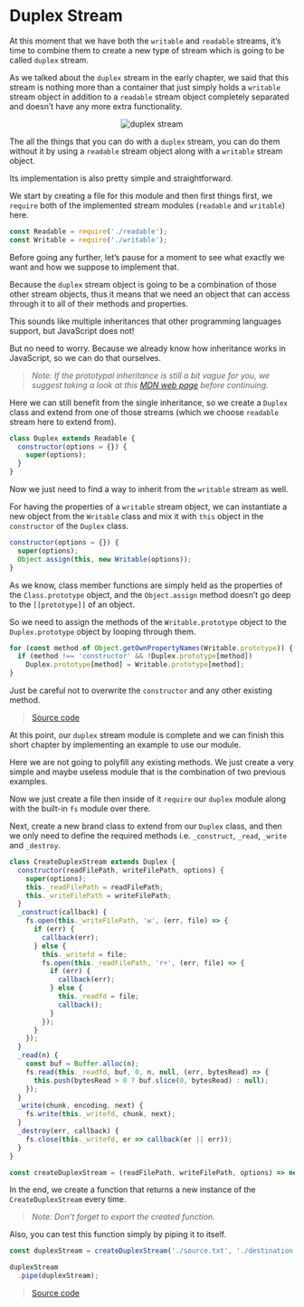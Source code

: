 # Duplex Stream

At this moment that we have both the `writable` and `readable` streams, it’s time to combine them to create a new type of stream which is going to be called `duplex` stream.

As we talked about the `duplex` stream in the early chapter, we said that this stream is nothing more than a container that just simply holds a `writable` stream object in addition to a `readable` stream object completely separated and doesn’t have any more extra functionality.

<p align="center">
  <img alt="duplex stream" src="/assets/figure-05_duplex-stream.png" />
</p>

The all the things that you can do with a `duplex` stream, you can do them without it by using a `readable` stream object along with a `writable` stream object.

Its implementation is also pretty simple and straightforward.

We start by creating a file for this module and then first things first, we `require` both of the implemented stream modules (`readable` and `writable`) here.

```javascript
const Readable = require('./readable');
const Writable = require('./writable');
```

Before going any further, let’s pause for a moment to see what exactly we want and how we suppose to implement that.

Because the `duplex` stream object is going to be a combination of those other stream objects, thus it means that we need an object that can access through it to all of their methods and properties.

This sounds like multiple inheritances that other programming languages support, but JavaScript does not!

But no need to worry. Because we already know how inheritance works in JavaScript, so we can do that ourselves.

> *Note: If the prototypal inheritance is still a bit vague for you, we suggest taking a look at this [MDN web page](https://developer.mozilla.org/en-US/docs/Web/JavaScript/Inheritance_and_the_prototype_chain) before continuing.*

Here we can still benefit from the single inheritance, so we create a `Duplex` class and extend from one of those streams (which we choose `readable` stream here to extend from).

```javascript
class Duplex extends Readable {
  constructor(options = {}) {
    super(options);
  }
}
```

Now we just need to find a way to inherit from the `writable` stream as well.

For having the properties of a `writable` stream object, we can instantiate a new object from the `Writable` class and mix it with `this` object in the `constructor` of the `Duplex` class.

```javascript
constructor(options = {}) {
  super(options);
  Object.assign(this, new Writable(options));
}
```

As we know, class member functions are simply held as the properties of the `Class.prototype` object, and the `Object.assign` method doesn’t go deep to the `[[prototype]]` of an object.

So we need to assign the methods of the `Writable.prototype` object to the `Duplex.prototype` object by looping through them.

```javascript
for (const method of Object.getOwnPropertyNames(Writable.prototype)) {
  if (method !== 'constructor' && !Duplex.prototype[method])
    Duplex.prototype[method] = Writable.prototype[method];
}
```

Just be careful not to overwrite the `constructor` and any other existing method.

> [Source code](https://github.com/Babak-Gholamzadeh/stream-module/tree/a88874e6784ffe386eab5adfb62ec84b3c390c52)

At this point, our `duplex` stream module is complete and we can finish this short chapter by implementing an example to use our module.

Here we are not going to polyfill any existing methods. We just create a very simple and maybe useless module that is the combination of two previous examples.

Now we just create a file then inside of it `require` our `duplex` module along with the built-in `fs` module over there.

Next, create a new brand class to extend from our `Duplex` class, and then we only need to define the required methods i.e. `_construct`, `_read`, `_write` and `_destroy`.

```javascript
class CreateDuplexStream extends Duplex {
  constructor(readFilePath, writeFilePath, options) {
    super(options);
    this._readFilePath = readFilePath;
    this._writeFilePath = writeFilePath;
  }
  _construct(callback) {
    fs.open(this._writeFilePath, 'w', (err, file) => {
      if (err) {
        callback(err);
      } else {
        this._writefd = file;
        fs.open(this._readFilePath, 'r+', (err, file) => {
          if (err) {
            callback(err);
          } else {
            this._readfd = file;
            callback();
          }
        });
      }
    });
  }
  _read(n) {
    const buf = Buffer.alloc(n);
    fs.read(this._readfd, buf, 0, n, null, (err, bytesRead) => {
      this.push(bytesRead > 0 ? buf.slice(0, bytesRead) : null);
    });
  }
  _write(chunk, encoding, next) {
    fs.write(this._writefd, chunk, next);
  }
  _destroy(err, callback) {
    fs.close(this._writefd, er => callback(er || err));
  }
}

const createDuplexStream = (readFilePath, writeFilePath, options) => new CreateDuplexStream(readFilePath, writeFilePath, options);
```

In the end, we create a function that returns a new instance of the `CreateDuplexStream` every time.

> *Note: Don’t forget to export the created function.*

Also, you can test this function simply by piping it to itself.

```javascript
const duplexStream = createDuplexStream('./source.txt', './destination.txt');

duplexStream
  .pipe(duplexStream);
```

> [Source code](https://github.com/Babak-Gholamzadeh/stream-module/tree/f746d5f94a79edb29a89172f4bfc0b306af57c42)
